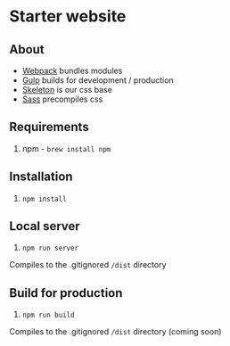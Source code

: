 # Starter website

## About

- [Webpack](https://webpack.github.io/) bundles modules
- [Gulp](http://gulpjs.com/) builds for development / production
- [Skeleton](http://getskeleton.com/) is our css base
- [Sass](http://sass-lang.com/) precompiles css

## Requirements

1. npm - `brew install npm`

## Installation

1. `npm install`

## Local server

1. `npm run server`

Compiles to the .gitignored `/dist` directory

## Build for production

1. `npm run build`

Compiles to the .gitignored `/dist` directory (coming soon)

